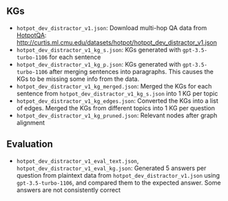 KGs
-
- `hotpot_dev_distractor_v1.json`: Download multi-hop QA data from [HotpotQA](https://hotpotqa.github.io/): http://curtis.ml.cmu.edu/datasets/hotpot/hotpot_dev_distractor_v1.json
- `hotpot_dev_distractor_v1_kg_s.json`: KGs generated with `gpt-3.5-turbo-1106` for each sentence
- `hotpot_dev_distractor_v1_kg_p.json`: KGs generated with `gpt-3.5-turbo-1106` after merging sentences into paragraphs. This causes the KGs to be missing some info from the data.
- `hotpot_dev_distractor_v1_kg_merged.json`: Merged the KGs for each sentence from `hotpot_dev_distractor_v1_kg_s.json` into 1 KG per topic
- `hotpot_dev_distractor_v1_kg_edges.json`: Converted the KGs into a list of edges. Merged the KGs from different topics into 1 KG per question
- `hotpot_dev_distractor_v1_kg_pruned.json`: Relevant nodes after graph alignment

Evaluation
-
- `hotpot_dev_distractor_v1_eval_text.json`, `hotpot_dev_distractor_v1_eval_kg.json`: Generated 5 answers per question from plaintext data from `hotpot_dev_distractor_v1.json` using `gpt-3.5-turbo-1106`, and compared them to the expected answer. Some answers are not consistently correct

